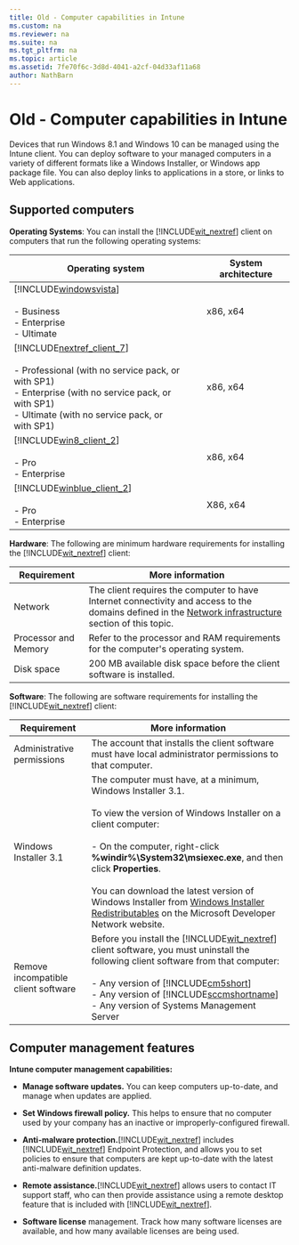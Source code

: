 ```yaml
---
title: Old - Computer capabilities in Intune
ms.custom: na
ms.reviewer: na
ms.suite: na
ms.tgt_pltfrm: na
ms.topic: article
ms.assetid: 7fe70f6c-3d8d-4041-a2cf-04d33af11a68
author: NathBarn
---
```

# Old - Computer capabilities in Intune
Devices that run Windows 8.1 and Windows 10 can be managed using the Intune client. You can deploy software to your managed computers in a variety of different formats like a Windows Installer, or Windows app package file. You can also deploy links to applications in a store, or links to Web applications.

## <a name="BKMK_ClientReqs"></a>Supported computers
**Operating Systems**: 
You can install the [!INCLUDE[wit_nextref](./includes/wit_nextref_md.md)] client on computers that run the following operating systems:

|Operating system|System architecture|
|--------------------|-----------------------|
|[!INCLUDE[windowsvista](./includes/windowsvista_md.md)]<br /><br />-   Business<br />-   Enterprise<br />-   Ultimate|x86, x64|
|[!INCLUDE[nextref_client_7](./includes/nextref_client_7_md.md)]<br /><br />-   Professional (with no service pack, or with SP1)<br />-   Enterprise (with no service pack, or with SP1)<br />-   Ultimate (with no service pack, or with SP1)|x86, x64|
|[!INCLUDE[win8_client_2](./includes/win8_client_2_md.md)]<br /><br />-   Pro<br />-   Enterprise|x86, x64|
|[!INCLUDE[winblue_client_2](./includes/winblue_client_2_md.md)]<br /><br />-   Pro<br />-   Enterprise|X86, x64|
**Hardware**:
The following are minimum hardware requirements for installing the [!INCLUDE[wit_nextref](./includes/wit_nextref_md.md)] client:

|Requirement|More information|
|---------------|--------------------|
|Network|The client requires the computer to have Internet connectivity and access to the domains defined in the [Network infrastructure](network-infrastructure-requirements-for-microsoft-intune.md#BKMK_NetworkReqs) section of this topic.|
|Processor and Memory|Refer to the processor and RAM requirements for the computer's operating system.|
|Disk space|200 MB available disk space before the client software is installed.|
**Software**: 
The following are software requirements for installing the [!INCLUDE[wit_nextref](./includes/wit_nextref_md.md)] client:

|Requirement|More information|
|---------------|--------------------|
|Administrative permissions|The account that installs the client software must have local administrator permissions to that computer.|
|Windows Installer 3.1|The computer must have, at a minimum, Windows Installer 3.1.<br /><br />To view the version of Windows Installer on a client computer:<br /><br />-   On the computer, right-click **%windir%\System32\msiexec.exe**, and then click **Properties**.<br /><br />You can download the latest version of Windows Installer from [Windows Installer Redistributables](http://go.microsoft.com/fwlink/?LinkID=234258) on the Microsoft Developer Network website.|
|Remove incompatible client software|Before you install the [!INCLUDE[wit_nextref](./includes/wit_nextref_md.md)] client software, you must uninstall the following client software from that computer:<br /><br />-   Any version of [!INCLUDE[cm5short](./includes/cm5short_md.md)]<br />-   Any version of [!INCLUDE[sccmshortname](./includes/sccmshortname_md.md)]<br />-   Any version of Systems Management Server|

## <a name="WIT_Cap"></a>Computer management features
**Intune computer management capabilities:**

-   **Manage software updates.** You can keep computers up-to-date, and manage when updates are applied.

-   **Set Windows firewall policy.** This helps to ensure that no computer used by your company has an inactive or improperly-configured firewall.

-   **Anti-malware protection.**[!INCLUDE[wit_nextref](./includes/wit_nextref_md.md)] includes [!INCLUDE[wit_nextref](./includes/wit_nextref_md.md)] Endpoint Protection, and allows you to set policies to ensure that computers are kept up-to-date with the latest anti-malware definition updates.

-   **Remote assistance.**[!INCLUDE[wit_nextref](./includes/wit_nextref_md.md)] allows users to contact IT support staff, who can then provide assistance using a remote desktop feature that is included with [!INCLUDE[wit_nextref](./includes/wit_nextref_md.md)].

-   **Software license** management.  Track how many software licenses are available, and how many available licenses are being used.

